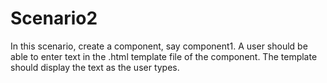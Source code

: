 # Scenario2

In this scenario, create a component, say component1. A user should be able to enter text in the
.html template file of the component. The template should display the text as the user types.
